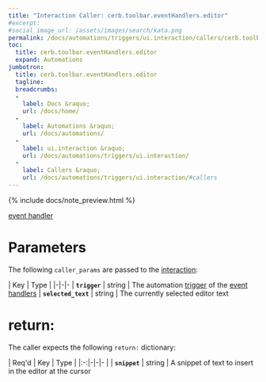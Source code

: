 ```yaml
---
title: "Interaction Caller: cerb.toolbar.eventHandlers.editor"
#excerpt: 
#social_image_url: /assets/images/search/kata.png
permalink: /docs/automations/triggers/ui.interaction/callers/cerb.toolbar.eventHandlers.editor/
toc:
  title: cerb.toolbar.eventHandlers.editor
  expand: Automations
jumbotron:
  title: cerb.toolbar.eventHandlers.editor
  tagline: 
  breadcrumbs:
  -
    label: Docs &raquo;
    url: /docs/home/
  -
    label: Automations &raquo;
    url: /docs/automations/
  -
    label: ui.interaction &raquo;
    url: /docs/automations/triggers/ui.interaction/
  -
    label: Callers &raquo;
    url: /docs/automations/triggers/ui.interaction/#callers
---
```


{% include docs/note_preview.html %}

[event handler](/docs/automations/#event-handlers)

# Parameters

The following `caller_params` are passed to the [interaction](/docs/automations/triggers/ui.interaction/):

| Key | Type | 
|-|-|-
| **`trigger`** | string | The automation [trigger](/docs/automations/#triggers) of the [event handlers](/docs/automations/#event-handlers)
| **`selected_text`** | string | The currently selected editor text

# return:

The caller expects the following `return:` dictionary:

| Req'd | Key | Type | 
|:-:|-|-|-
| | **`snippet`** | string | A snippet of text to insert in the editor at the cursor
